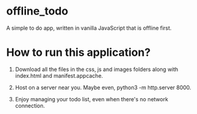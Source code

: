 # offline_todo

A simple to do app, written in vanilla JavaScript that is offline first.  


# How to run this application?

1. Download all the files in the css, js and images folders along with index.html and manifest.appcache.  

2. Host on a server near you. Maybe even, python3 -m http.server 8000.  

3. Enjoy managing your todo list, even when there's no network connection.  
